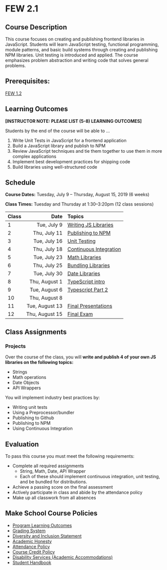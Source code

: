 # FEW 2.1

## Course Description

This course focuses on creating and publishing frontend libraries in JavaScript. Students will learn JavaScript testing, functional programming, module patterns, and basic build systems through creating and publishing NPM libraries. Unit testing is introduced and applied. The course emphasizes problem abstraction and writing code that solves general problems.

## Prerequisites:  

[FEW 1.2](https://github.com/Make-School-Courses/FEW-1.2-JavaScript-Foundations)

## Learning Outcomes

**[INSTRUCTOR NOTE: PLEASE LIST (5-8) LEARNING OUTCOMES]**

Students by the end of the course will be able to ...

1. Write Unit Tests in JavaScript for a frontend application
1. Build a JavaScript library and publish to NPM
1. Review JavaScript techniques and tie them together to use them in more complex applications
1. Implement best development practices for shipping code
1. Build libraries using well-structured code

## Schedule

**Course Dates:** Tuesday, July 9 – Thursday, August 15, 2019 (6 weeks)

**Class Times:** Tuesday and Thursday at 1:30–3:20pm (12 class sessions)

| Class |      Date     |                     Topics                     |
|:------|--------------:|:-----------------------------------------------|
|  1 |   Tue, July 9    | [Writing JS Libraries](lessons/lesson-01.md)   |
|  2 |   Thu, July 11   | [Publishing to NPM](lessons/lesson-02.md)      |
|  3 |   Tue, July 16   | [Unit Testing](lessons/lesson-03.md)           |
|  4 |   Thu, July 18   | [Continuous Integration](lessons/lesson-04.md) |
|  5 |   Tue, July 23   | [Math Libraries](lessons/lesson-05.md)         |
|  6 |   Thu, July 25   | [Bundling Libraries](lessons/lesson-06.md)     |
|  7 |   Tue, July 30   | [Date Libraries](lessons/lesson-07.md)         |
|  8 |   Thu, August 1  | [TypeScript intro](lessons/lesson-08.md)       |
|  9 |   Tue, August 6  | [Typescript Part 2](lessons/lesson-09.md)      |
| 10 |   Thu, August 8  | [](lessons/lesson-10.md) |  
| 11 |   Tue, August 13 | [Final Presentations](lessons/lesson-11.md)    |
| 12 |   Thu, August 15 | [Final Exam](lessons/lesson-12.md)             |

## Class Assignments

### Projects

Over the course of the class, you will **write and publish 4 of your own JS libraries on the following topics:**

- Strings
- Math operations
- Date Objects
- API Wrappers

You will implement industry best practices by: 

- Writing unit tests
- Using a Preprocessor/bundler
- Publishing to Github
- Publishing to NPM 
- Using Continuous Integration 

## Evaluation

To pass this course you must meet the following requirements:

- Complete all required assignments 
    - String, Math, Date, API Wrapper
    - Each of these should implement continuous integration, unit testing, and be bundled for distributions. 
- Achieve a passing score on the final assessment
- Actively participate in class and abide by the attendance policy
- Make up all classwork from all absences

## Make School Course Policies
- [Program Learning Outcomes](https://make.sc/program-learning-outcomes)
- [Grading System](https://make.sc/grading-system)
- [Diversity and Inclusion Statement](https://make.sc/diversity-and-inclusion-statement)
- [Academic Honesty](https://make.sc/academic-honesty-policy)
- [Attendance Policy](https://make.sc/attendance-policy)
- [Course Credit Policy](https://make.sc/course-credit-policy)
- [Disability Services (Academic Accommodations)](https://make.sc/disability-services)
- [Student Handbook](https://make.sc/student-handbook)
